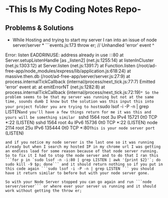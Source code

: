 # -This Is My Coding Notes Repo-
## Problems & Solutions
* While Hosting and trying to start my server I ran into an issue of 
node server/server
      * ```events.js:173
      throw er; // Unhandled 'error' event
      ^

Error: listen EADDRINUSE: address already in use :::80
    at Server.setupListenHandle [as _listen2] (net.js:1255:14)
    at listenInCluster (net.js:1303:12)
    at Server.listen (net.js:1391:7)
    at Function.listen (/root/ad-free-app/node_modules/express/lib/application.js:618:24)
    at massive.then.db (/root/ad-free-app/server/server.js:27:9)
    at process.internalTickCallback (internal/process/next_tick.js:77:7)
Emitted 'error' event at:
    at emitErrorNT (net.js:1282:8)
    at process.internalTickCallback (internal/process/next_tick.js:72:19)```
      * So the problem seems to be that my server was running but not at the same time, sounds dumb I know but the solution was this
     input this into your project folder you are trying to host ```sudo lsof -i -P -n | grep LISTEN``` and you'll have a few things return for me it was this and yours will be something similar 
     ```
sshd     1564 root    3u  IPv4  15721      0t0  TCP *:22 (LISTEN)
sshd     1564 root    4u  IPv6  15736      0t0  TCP *:22 (LISTEN)
node     2114 root   25u  IPv6 135444      0t0  TCP *:80``` This is your node server port ``` (LISTEN)
```
and if you notice my node server is the last one so it was running already but when I search my hosted IP in my chrome url I was getting an endless load for some reason because of that node server running. So to fix it I had to stop the node server and to do that I ran this
```for p in `sudo lsof -n -i:80 | grep LISTEN | awk '{print $2}'`; do sudo kill -9 $p; done``` and it should return nothing so if you put in this code again ```sudo lsof -i -P -n | grep LISTEN ``` you should have it return similar to before but with your node server gone.

So with your Node Server stopped you can go again and run ```node server/server``` or where ever your server us running and it should work without getting the throw er;
